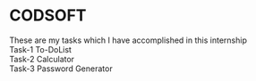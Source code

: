 # CODSOFT
These are my tasks which I have accomplished in this internship
<br>
Task-1 To-DoList
<br>
Task-2 Calculator
<br>
Task-3 Password Generator
